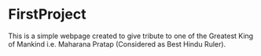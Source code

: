 # FirstProject
This is a simple webpage created to give tribute to one of the Greatest King of Mankind i.e. Maharana Pratap (Considered as Best Hindu Ruler).

